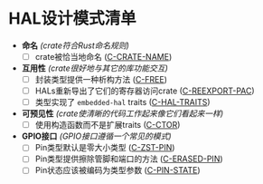 # HAL设计模式清单

- **命名** *(crate符合Rust命名规则)*
  - [ ] crate被恰当地命名 ([C-CRATE-NAME])
- **互用性** *(crate很好地与其它的库功能交互)*
  - [ ] 封装类型提供一种析构方法 ([C-FREE])
  - [ ] HALs重新导出了它们的寄存器访问crate ([C-REEXPORT-PAC])
  - [ ] 类型实现了 `embedded-hal` traits ([C-HAL-TRAITS])
- **可预见性** *(crate使清晰的代码工作起来像它们看起来一样)*
  - [ ] 使用构造函数而不是扩展traits ([C-CTOR])
- **GPIO接口** *(GPIO接口遵循一个常见的模式)*
  - [ ] Pin类型默认是零大小类型 ([C-ZST-PIN])
  - [ ] Pin类型提供擦除管脚和端口的方法 ([C-ERASED-PIN])
  - [ ] Pin状态应该被编码为类型参数 ([C-PIN-STATE])

[C-CRATE-NAME]: naming.html#c-crate-name

[C-FREE]: interoperability.html#c-free
[C-REEXPORT-PAC]: interoperability.html#c-reexport-pac
[C-HAL-TRAITS]: interoperability.html#c-hal-traits

[C-CTOR]: predictability.html#c-ctor

[C-ZST-PIN]: gpio.md#c-zst-pin
[C-ERASED-PIN]: gpio.md#c-erased-pin
[C-PIN-STATE]: gpio.md#c-pin-state
